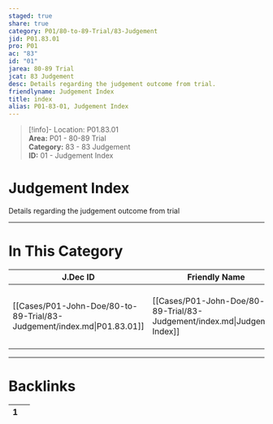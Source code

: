```yaml
---  
staged: true  
share: true  
category: P01/80-to-89-Trial/83-Judgement  
jid: P01.83.01  
pro: P01  
ac: "83"  
id: "01"  
jarea: 80-89 Trial  
jcat: 83 Judgement  
desc: Details regarding the judgement outcome from trial.  
friendlyname: Judgement Index  
title: index  
alias: P01-83-01, Judgement Index  
---  
```

  
>[!info]- Location: P01.83.01  
>**Area:** P01 - 80-89 Trial  
>**Category:** 83 - 83 Judgement  
>**ID:** 01 - Judgement Index  
  
# Judgement Index  
  
Details regarding the judgement outcome from trial  
   
  
  
---  
# In This Category  
  
| J.Dec ID                                                               | Friendly Name                                                                | Description                                         |  
| ---------------------------------------------------------------------- | ---------------------------------------------------------------------------- | --------------------------------------------------- |  
| [[Cases/P01-John-Doe/80-to-89-Trial/83-Judgement/index.md\|P01.83.01]] | [[Cases/P01-John-Doe/80-to-89-Trial/83-Judgement/index.md\|Judgement Index]] | Details regarding the judgement outcome from trial. |  
  
  
---  
# Backlinks  
<div><table class="dataview table-view-table"><thead class="table-view-thead"><tr class="table-view-tr-header"><th class="table-view-th"><span></span><span class="dataview small-text">1</span></th><th class="table-view-th"><span></span></th></tr></thead><tbody class="table-view-tbody"></tbody></table></div>